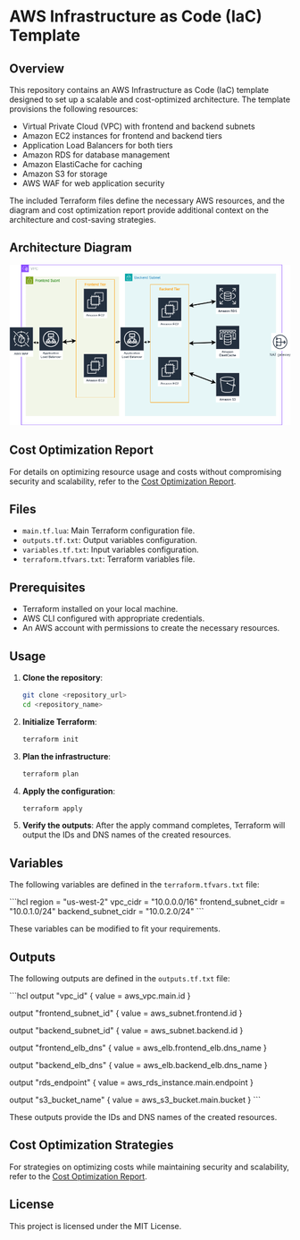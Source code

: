 
# AWS Infrastructure as Code (IaC) Template

## Overview

This repository contains an AWS Infrastructure as Code (IaC) template designed to set up a scalable and cost-optimized architecture. The template provisions the following resources:
- Virtual Private Cloud (VPC) with frontend and backend subnets
- Amazon EC2 instances for frontend and backend tiers
- Application Load Balancers for both tiers
- Amazon RDS for database management
- Amazon ElastiCache for caching
- Amazon S3 for storage
- AWS WAF for web application security

The included Terraform files define the necessary AWS resources, and the diagram and cost optimization report provide additional context on the architecture and cost-saving strategies.

## Architecture Diagram

![Architecture Diagram](NXT-A2.drawio.png)

## Cost Optimization Report

For details on optimizing resource usage and costs without compromising security and scalability, refer to the [Cost Optimization Report](NXT-A2-Cost%20optimization-report.docx).

## Files

- `main.tf.lua`: Main Terraform configuration file.
- `outputs.tf.txt`: Output variables configuration.
- `variables.tf.txt`: Input variables configuration.
- `terraform.tfvars.txt`: Terraform variables file.

## Prerequisites

- Terraform installed on your local machine.
- AWS CLI configured with appropriate credentials.
- An AWS account with permissions to create the necessary resources.

## Usage

1. **Clone the repository**:
   ```sh
   git clone <repository_url>
   cd <repository_name>
   ```

2. **Initialize Terraform**:
   ```sh
   terraform init
   ```

3. **Plan the infrastructure**:
   ```sh
   terraform plan
   ```

4. **Apply the configuration**:
   ```sh
   terraform apply
   ```

5. **Verify the outputs**:
   After the apply command completes, Terraform will output the IDs and DNS names of the created resources.

## Variables

The following variables are defined in the `terraform.tfvars.txt` file:

\`\`\`hcl
region                = "us-west-2"
vpc_cidr              = "10.0.0.0/16"
frontend_subnet_cidr  = "10.0.1.0/24"
backend_subnet_cidr   = "10.0.2.0/24"
\`\`\`

These variables can be modified to fit your requirements.

## Outputs

The following outputs are defined in the `outputs.tf.txt` file:

\`\`\`hcl
output "vpc_id" {
  value = aws_vpc.main.id
}

output "frontend_subnet_id" {
  value = aws_subnet.frontend.id
}

output "backend_subnet_id" {
  value = aws_subnet.backend.id
}

output "frontend_elb_dns" {
  value = aws_elb.frontend_elb.dns_name
}

output "backend_elb_dns" {
  value = aws_elb.backend_elb.dns_name
}

output "rds_endpoint" {
  value = aws_rds_instance.main.endpoint
}

output "s3_bucket_name" {
  value = aws_s3_bucket.main.bucket
}
\`\`\`

These outputs provide the IDs and DNS names of the created resources.

## Cost Optimization Strategies

For strategies on optimizing costs while maintaining security and scalability, refer to the [Cost Optimization Report](NXT-A2-Cost%20optimization-report.docx).

## License

This project is licensed under the MIT License.
